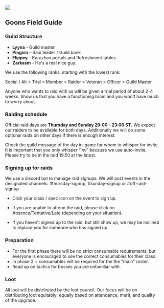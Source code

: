 


![](https://i.imgur.com/zRWpjCp.jpeg)

## Goons Field Guide

### Guild Structure
 - **Lyyna** -  Guild master  
 -  **Pingvin** - Raid leader / Guild bank  
 -  **Flippey** - Karazhan portals and Refreshment tables 
 -  **Zarkasm** -  He's a real nice guy. 

We use the following ranks, starting with the lowest rank:

Social / Alt > Trial > Member > Raider > Veteran > Officer > Guild Master

Anyone who wants to raid with us will be given a trial period of about 2-4 weeks. Show us that you have a functioning brain and you won't have much to worry about.

### Raiding schedule

Official raid days are **Thursday and Sunday 20:00 – 23:00 ST.** We expect our raiders to be available for both days. 
Additionally we will do some optional raids on other days if there is enough interest.

Check the guild message of the day in-game for whom to whisper for invite. It is important that you only whisper “inv” because we use auto-invite. Please try to be in the raid 19.50 at the latest.

### Signing up for raids

We use a discord bot to manage raid signups. We will post events in the designated channels:
    #thursday-signup, #sunday-signup or #off-raid-signup

-   Click your class / spec icon on the event to sign up.
    
-   If you are unable to attend the raid, please click on Absence/Tentative/Late (depending on your situation). 
    
-   If you haven’t signed up to the raid, but still show up, we may be inclined to replace you for someone who has signed up.
    

### Preparation
- For the first phase there will be no strict consumable requirements, but everyone is encouraged to use the correct consumables for their class.
- In phase 2 + consumables will be required for the the "main" roster.
- Read up on tactics for bosses you are unfamiliar with.


### Loot
All loot will be distributed by the loot council. Our focus will be on distributing loot equitably; equally based on attendance, merit, and quality of the upgrade. 
